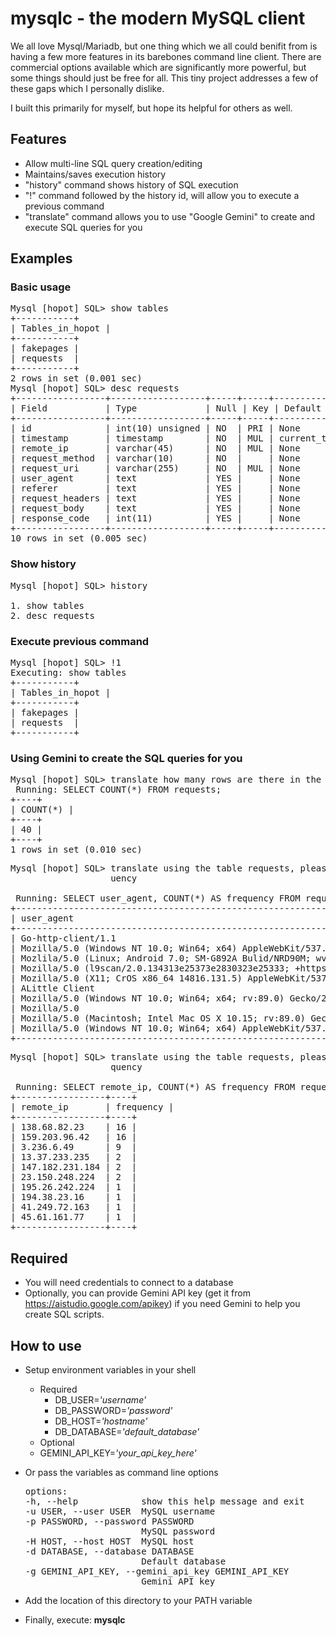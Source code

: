 # mysqlc - the modern MySQL client

We all love Mysql/Mariadb, but one thing which we all could benifit from is having a few more features in its barebones command line client. There are commercial options available which are significantly more powerful, but some things should just be free for all. This tiny project addresses a few of these gaps which I personally dislike. 

I built this primarily for myself, but hope its helpful for others as well.

## Features
* Allow multi-line SQL query creation/editing
* Maintains/saves execution history
* "history" command shows history of SQL execution
* "!" command followed by the history id, will allow you to execute a previous command
* "translate" command allows you to use "Google Gemini" to create and execute SQL queries for you

## Examples

### Basic usage
<pre>
Mysql [hopot] SQL> show tables
+-----------+
| Tables_in_hopot |
+-----------+
| fakepages |
| requests  |
+-----------+
2 rows in set (0.001 sec)
Mysql [hopot] SQL> desc requests
+-----------------+------------------+-----+-----+---------------------+----------------+
| Field           | Type             | Null | Key | Default             | Extra          |
+-----------------+------------------+-----+-----+---------------------+----------------+
| id              | int(10) unsigned | NO  | PRI | None                | auto_increment |
| timestamp       | timestamp        | NO  | MUL | current_timestamp() |                |
| remote_ip       | varchar(45)      | NO  | MUL | None                |                |
| request_method  | varchar(10)      | NO  |     | None                |                |
| request_uri     | varchar(255)     | NO  | MUL | None                |                |
| user_agent      | text             | YES |     | None                |                |
| referer         | text             | YES |     | None                |                |
| request_headers | text             | YES |     | None                |                |
| request_body    | text             | YES |     | None                |                |
| response_code   | int(11)          | YES |     | None                |                |
+-----------------+------------------+-----+-----+---------------------+----------------+
10 rows in set (0.005 sec)
</pre>

### Show history
<pre>
Mysql [hopot] SQL> history
 
1. show tables
2. desc requests
</pre>

### Execute previous command
<pre>
Mysql [hopot] SQL> !1
Executing: show tables
+-----------+
| Tables_in_hopot |
+-----------+
| fakepages |
| requests  |
+-----------+
</pre>


### Using Gemini to create the SQL queries for you
<pre>
Mysql [hopot] SQL> translate how many rows are there in the table requests ?
 Running: SELECT COUNT(*) FROM requests; 
+----+
| COUNT(*) |
+----+
| 40 |
+----+
1 rows in set (0.010 sec)</pre>

<pre>
Mysql [hopot] SQL> translate using the table requests, please tell me which is the most popular 10 user_agents in the last 24 hours, show the frequency and sort in reverse order of freq
                   uency
 
 Running: SELECT user_agent, COUNT(*) AS frequency FROM requests WHERE timestamp >= NOW() - INTERVAL 1 DAY GROUP BY user_agent ORDER BY frequency DESC LIMIT 10; 
+----------------------------------------------------------------------------------------------------------------------------------------------------------+----+
| user_agent                                                                                                                                               | frequency |
+----------------------------------------------------------------------------------------------------------------------------------------------------------+----+
| Go-http-client/1.1                                                                                                                                       | 30 |
| Mozilla/5.0 (Windows NT 10.0; Win64; x64) AppleWebKit/537.36 (KHTML, like Gecko) Chrome/74.0.3729.169 Safari/537.36                                      | 9  |
| Mozlila/5.0 (Linux; Android 7.0; SM-G892A Bulid/NRD90M; wv) AppleWebKit/537.36 (KHTML, like Gecko) Version/4.0 Chrome/60.0.3112.107 Moblie Safari/537.36 | 3  |
| Mozilla/5.0 (l9scan/2.0.134313e25373e2830323e25333; +https://leakix.net)                                                                                 | 2  |
| Mozilla/5.0 (X11; CrOS x86_64 14816.131.5) AppleWebKit/537.36 (KHTML, like Gecko) Chrome/103.0.0.0 Safari/537.36                                         | 1  |
| ALittle Client                                                                                                                                           | 1  |
| Mozilla/5.0 (Windows NT 10.0; Win64; x64; rv:89.0) Gecko/20100101 Firefox/89.0                                                                           | 1  |
| Mozilla/5.0                                                                                                                                              | 1  |
| Mozilla/5.0 (Macintosh; Intel Mac OS X 10.15; rv:89.0) Gecko/20100101 Firefox/89.0                                                                       | 1  |
| Mozilla/5.0 (Windows NT 10.0; Win64; x64) AppleWebKit/537.36 (KHTML, like Gecko) Edge/91.0.864.59 Safari/537.36                                          | 1  |
+----------------------------------------------------------------------------------------------------------------------------------------------------------+----+
</pre>
<pre>
Mysql [hopot] SQL> translate using the table requests, please tell me which is the most popular 10 IP addresses in the last 24 hours, show the frequency and sort in reverse order of fre
                   quency
 
 Running: SELECT remote_ip, COUNT(*) AS frequency FROM requests WHERE timestamp >= NOW() - INTERVAL 1 DAY GROUP BY remote_ip ORDER BY frequency DESC LIMIT 10; 
+-----------------+----+
| remote_ip       | frequency |
+-----------------+----+
| 138.68.82.23    | 16 |
| 159.203.96.42   | 16 |
| 3.236.6.49      | 9  |
| 13.37.233.235   | 2  |
| 147.182.231.184 | 2  |
| 23.150.248.224  | 2  |
| 195.26.242.224  | 1  |
| 194.38.23.16    | 1  |
| 41.249.72.163   | 1  |
| 45.61.161.77    | 1  |
+-----------------+----+
</pre>


## Required
* You will need credentials to connect to a database
* Optionally, you can provide Gemini API key (get it from https://aistudio.google.com/apikey) if you need Gemini to help you create SQL scripts. 

## How to use
* Setup environment variables in your shell
  * Required
    * DB_USER=*'username'*
    * DB_PASSWORD=*'password'*
    * DB_HOST=*'hostname'*
    * DB_DATABASE=*'default_database'* 
  * Optional
  * GEMINI_API_KEY=*'your_api_key_here'*

* Or pass the variables as command line options
  <pre>
  options:
  -h, --help            show this help message and exit
  -u USER, --user USER  MySQL username
  -p PASSWORD, --password PASSWORD
                        MySQL password
  -H HOST, --host HOST  MySQL host
  -d DATABASE, --database DATABASE
                        Default database
  -g GEMINI_API_KEY, --gemini_api_key GEMINI_API_KEY
                        Gemini API key
  </pre>

* Add the location of this directory to your PATH variable

* Finally, execute: **mysqlc** 
